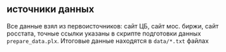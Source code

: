 ## источники данных
Все данные взял из первоисточников: сайт ЦБ, сайт мос. биржи, сайт росстата, точные ссылки указаны в скрипте подготовки данных `prepare_data.plx`.
Итоговые данные находятся в `data/*.txt` файлах

